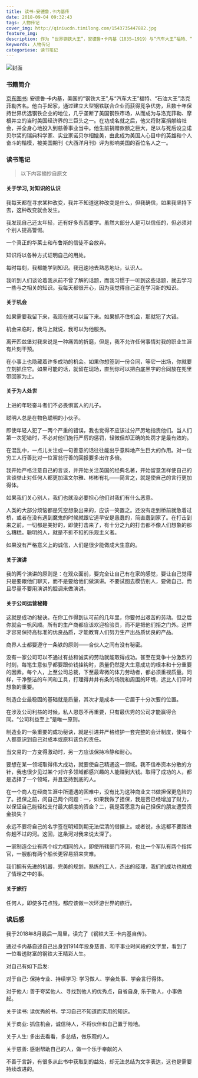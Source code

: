 ```yaml
---
title: 读书-安德鲁.卡内基传
date: 2018-09-04 09:32:43
tags: 人物传记
cover_img: http://qiniucdn.timilong.com/1543735447882.jpg
feature_img:
description: 作为 “世界钢铁大王”，安德鲁•卡内基（1835—1919）与“汽车大王”福特、“石油大王”洛克菲勒齐名。在这部自传中，卡内基讲述了一个苏格兰穷小子的成功历程。他建立起庞大的产业，积累起巨大的财富，然后又主动地、有条不紊地把所有的财富奉献给社会，用于建立公益基金，建造公共图书馆、博物馆、音乐厅等。 卡内基用他一生的丰富经历，向正在奋斗的年轻人、向事业有成的企业家、向关心社会的慈善家提出了各种有益的建议。这部自传的可贵之处还在于字里行间洋溢着的对亲人、朋友、工人阶层和家乡的爱，读来令人动容。 本书另附41幅插图，从个人成长、工作经历、婚姻生活、慈善事业、休闲娱乐等方面展示了“钢铁大王”安德鲁•卡内基有血有肉的传奇人生。
keywords: 人物传记
categoriese: 读书笔记
---
```


![封面](http://qiniucdn.timilong.com/1543735447882.jpg)

### 书籍简介
[京东图书](https://item.jd.com/31976943132.html): 安德鲁·卡内基，美国的“钢铁大王”,与“汽车大王”福特、“石油大王”洛克菲勒齐名。他白手起家，通过建立大型钢铁联合企业而获得竞争优势，且数十年保持世界优选钢铁企业的地位，几乎垄断了美国钢铁市场，从而成为与洛克菲勒、摩根并立的当时美国经济界的三巨头之一。在功成名就之后，他又将财富捐献给社会，并全身心地投入到慈善事业当中。他生前捐赠款额之巨大，足以与死后设立诺贝尔奖的瑞典科学家、实业家诺贝尔相媲美，由此成为美国人心目中的英雄和个人奋斗的楷模，被美国期刊《大西洋月刊》评为影响美国的百位名人之一。


### 读书笔记
> 以下内容摘抄自原文

#### 关于学习, 对知识的认识
我每天都在寻求某种改变，我并不知道这种改变是什么，但我确信，如果我坚持下去，这种改变就会发生。

我发现自己还太年轻，还有好多东西要学。虽然大部分人是可以信任的，但必须对个别人提高警惕。

一个真正的华莱士和布鲁斯的信徒不会放弃。

知识将以各种方式证明自己的用处。

每时每刻，我都能学到知识。我迅速地去熟悉地址，认识人。

我听到人们谈论着我从前不曾了解的话题，而我习惯于一听到这些话题，就去学习一些与之相关的知识。我每天都很开心，因为我觉得自己正在学习新的知识。

#### 关于机会
如果需要我留下来，我现在就可以留下来。如果抓不住机会，那就犯了大错。

机会来临时，我马上就说，我可以为他服务。

离开匹兹堡对我来说是一种痛苦的折磨，但是，我不允许任何事情对我的职业生涯有片刻干预。

在小事上也隐藏着许多成功的机会。如果你想签到一份合同，等它一出场，你就要立刻抓住它。如果可能的话，就留在现场，直到你可以把白底黑字的合同放在兜里带回家为止。

#### 关于为人处世
上进的年轻奋斗者们不必畏惧富人的儿子。

聪明人总是在物色聪明的小伙子。

即使年轻人犯了一两个严重的错误，我也觉得不应该过分严厉地指责他们。当人们第一次犯错时，不必对他们施行严厉的惩罚，轻微但却正确的处罚才是最有效的。

在混乱中，一点儿关注或一句善意的话往往能出乎意料地产生巨大的作用。对一位穷工人行善比对一位富翁行善的回报要多出许多倍。

我开始严格注意自己的言谈，并开始关注英国的经典名著，开始留意怎样使自己的言谈举止对任何人都更加温文尔雅、彬彬有礼——简言之，就是使自己的言行更加得体。

如果我们关心别人，我们也就没必要担心他们对我们有什么恶意。

人类的大部分烦恼都是凭空想象出来的，应该一笑置之。还没有走到桥前就急着过桥，或者在没有遇到魔鬼的时候就跟它道早安是愚蠢的，简直蠢到家了。在打击到来之前，一切都是美好的，即使打击来了，有十分之九的打击都不像人们想象的那么糟糕。聪明的人，就是不折不扣的乐观主义者。

如果没有严格意义上的诚信，人们是很少能做成大生意的。

#### 关于演讲
我的两个演讲的原则是：在观众面前，要完全让自己有在家的感觉，要让自己觉得只是要跟他们聊天，而不是要给他们做演讲。不要试图去模仿别人，要做自己，而且尽量不要用演讲的腔调来做演讲。

#### 关于公司运营秘籍
这就是成功的秘诀。在你工作得到认可前的几年里，你要付出艰苦的劳动。但之后你就会一帆风顺。所有的生产商都应该欢迎检验员，而不是把他们拒之门外。这样才容易保持高标准的优良品质，才能教育人们努力生产出品质优良的产品。

商界人士都要遵守一条铁的原则——合伙人之间有没有秘密。

没有一家公司可以不通过有益和诚实的劳动就能取得成功。甚至在竞争十分激烈的时刻，每笔生意似乎都要跟价钱挂钩时，质量仍然是大生意成功的根本和十分重要的因素。每个人，上至公司总裁，下至最卑微的体力劳动者，都必须重视质量。同样，干净整洁的车间和工具，打理得井井有条的场院和周围的环境，远比人们平时想象的重要。

制造企业最稳固的基础就是质量，其次才是成本——它居于十分次要的位置。

在涉及公司利益的时候，私人恩怨不再重要，只有最优秀的公司才能赢得合同。“公司利益至上”是唯一原则。

制造业的一条重要的成功秘诀，就是引进并严格维护一套完整的会计制度，使每个人都意识到自己对成本或原料该负的责任。

当交易的一方变得激动时，另一方应该保持冷静和耐心。

要想在某一领域取得伟大成功，就要使自己精通这一领域。我不信奉资本分散的方针，我也很少见过某个对许多领域都感兴趣的人能赚到大钱。取得了成功的人，都是选择了一个领域，并且坚持到底的人。

在一个商人在经商生涯中所遭遇的困难中，没有比为这种商业文书做担保更危险的了。担保之前，问自己两个问题：一，如果我做了担保，我是否已经增加了财力，以保证自己能轻松支付最大额度的资金？二，我是否愿意为自己担保的朋友遭受资金损失？

永远不要将自己的名字签在明知到期无法偿清的借据上。或者说，永远都不要踏进你趟不过的河。这回，这条河对我来说太深了。



一家制造企业有两个权力相同的人，即使所辖部门不同，也比一个军队有两个指挥官，一艘船有两个船长更容易招来灾难。

我们拥有先进的机器，完美的规划，熟练的工人，杰出的经理，我们的成功也就成了情理之中的事。

#### 关于旅行
任何人，即使多花点钱，都应该做一次环游世界的旅行。




### 读后感

我于2018年8月最后一周里，读完了《钢铁大王-卡内基自传》。

通过卡内基自述自己出身到1914年投身慈善、和平事业时间段的文字里，看到了一位看透财富的钢铁大王精彩人生。

对自己有如下启发:

对于自己: 保持专业、持续学习: 学习做人、学会处事、学会言行得体。

对于他人: 善于夸奖他人、寻找到他人的优秀点，自省自身, 乐于助人，小事做起。

关于读书: 读优秀的书，学习自己不知道而实用的知识。

关于商业: 抓住机会，诚信待人，不将伙伴和自己置于险地。

关于人生: 多出去看看，多总结，做乐观的人。

关于慈善: 感谢帮助自己的人，做一个乐于奉献的人

不善于言辞，有很多从此书中获取到的益处，却无法总结为文字表达，这也是需要持续改进的。

